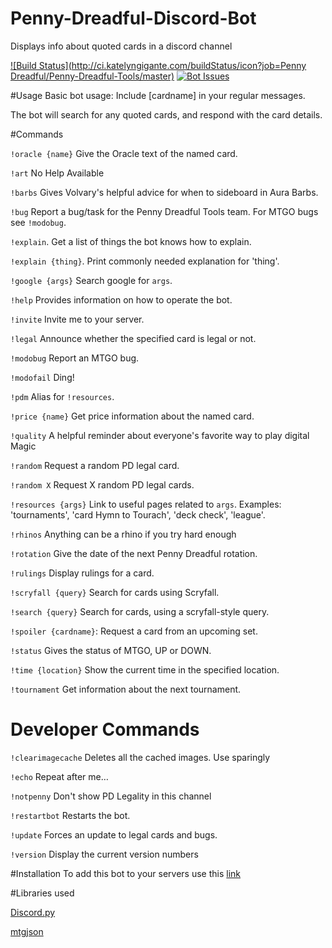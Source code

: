 
# Penny-Dreadful-Discord-Bot
Displays info about quoted cards in a discord channel

[![Build Status](http://ci.katelyngigante.com/buildStatus/icon?job=Penny Dreadful/Penny-Dreadful-Tools/master)](http://ci.katelyngigante.com/job/Penny%20Dreadful/job/Penny-Dreadful-Tools/job/master/)
[![Bot Issues](https://badge.waffle.io/PennyDreadfulMTG/Penny-Dreadful-Discord-Bot.svg?label=bot&title=Issues)](http://waffle.io/PennyDreadfulMTG/Penny-Dreadful-Tools)


#Usage
Basic bot usage: Include [cardname] in your regular messages.

The bot will search for any quoted cards, and respond with the card details.

#Commands


`!oracle {name}` Give the Oracle text of the named card.

`!art` No Help Available

`!barbs` Gives Volvary's helpful advice for when to sideboard in Aura Barbs.

`!bug` Report a bug/task for the Penny Dreadful Tools team. For MTGO bugs see `!modobug`.

`!explain`. Get a list of things the bot knows how to explain.

`!explain {thing}`. Print commonly needed explanation for 'thing'.

`!google {args}` Search google for `args`.

`!help` Provides information on how to operate the bot.

`!invite` Invite me to your server.

`!legal` Announce whether the specified card is legal or not.

`!modobug` Report an MTGO bug.

`!modofail` Ding!

`!pdm` Alias for `!resources`.

`!price {name}` Get price information about the named card.

`!quality` A helpful reminder about everyone's favorite way to play digital Magic

`!random` Request a random PD legal card.

`!random X` Request X random PD legal cards.

`!resources {args}` Link to useful pages related to `args`. Examples: 'tournaments', 'card Hymn to Tourach', 'deck check', 'league'.

`!rhinos` Anything can be a rhino if you try hard enough

`!rotation` Give the date of the next Penny Dreadful rotation.

`!rulings` Display rulings for a card.

`!scryfall {query}` Search for cards using Scryfall.

`!search {query}` Search for cards, using a scryfall-style query.

`!spoiler {cardname}`: Request a card from an upcoming set.

`!status` Gives the status of MTGO, UP or DOWN.

`!time {location}` Show the current time in the specified location.

`!tournament` Get information about the next tournament.

# Developer Commands

`!clearimagecache` Deletes all the cached images.  Use sparingly

`!echo` Repeat after me…

`!notpenny` Don't show PD Legality in this channel

`!restartbot` Restarts the bot.

`!update` Forces an update to legal cards and bugs.

`!version` Display the current version numbers

#Installation
To add this bot to your servers use this <a href='https://discordapp.com/oauth2/authorize?client_id=224755717767299072&scope=bot&permissions=0'>link</a>

#Libraries used

[Discord.py](https://github.com/Rapptz/discord.py)

[mtgjson](https://mtgjson.com/)

